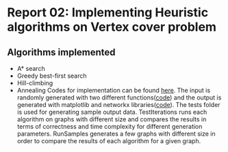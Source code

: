 # Report 02: Implementing Heuristic algorithms on Vertex cover problem
## Algorithms implemented
- A* search
- Greedy best-first search
- Hill-climbing
- Annealing
Codes for implementation can be found [here](https://github.com/atrin-hojjat/Uni-AI-Course-Reports/blob/master/Problem%2001%20-%20Vertext%20Cover/solutions). 
The input is randomly generated with two different functions([code](https://github.com/atrin-hojjat/Uni-AI-Course-Reports/blob/master/Problem%2001%20-%20Vertext%20Cover/generators)) and the output is generated with matplotlib and networkx libraries([code](https://github.com/atrin-hojjat/Uni-AI-Course-Reports/blob/master/Problem%2001%20-%20Vertext%20Cover/visualizers)).
The tests folder is used for generating sample output data. TestIterations runs each algorithm on graphs with different size and compares the results in terms of correctness and time complexity for different generation parameters.
RunSamples generates a few graphs with different size in order to compare the results of each algorithm for a given graph.
